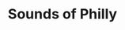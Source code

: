 ---
pid: llb50
title: Sounds of Philly
location_transcription: Kelly Drive East Fairmount Park
coordinates: "[-75.203073631262, 39.9842231259]"
zipcode: '19104'
gen_neighborhood: West Philadelphia
neighborhood: University City,Belmont,Parkside,Powelton Village
outside_phl: 
age: '41'
age_range: 40-49
instagram: 
image_file_name: llb_50.jpg
proposal_transcription: Instrument/Activated By Nature
topic: Environment
topic_summary: '0'
type: Interactive,Conceptual,Song Sound
keywords_other: 
credit: Karla Enriquez
image_labels: |-
  Acoustic Box
  Solar Panel
  Schuylkill River
  Wind
  Lisent The Nature
  Sound goes in
  Sound goes out
twitter: 
facebook: 
permalink: "/monuments/llb50/"
layout: item-page
---